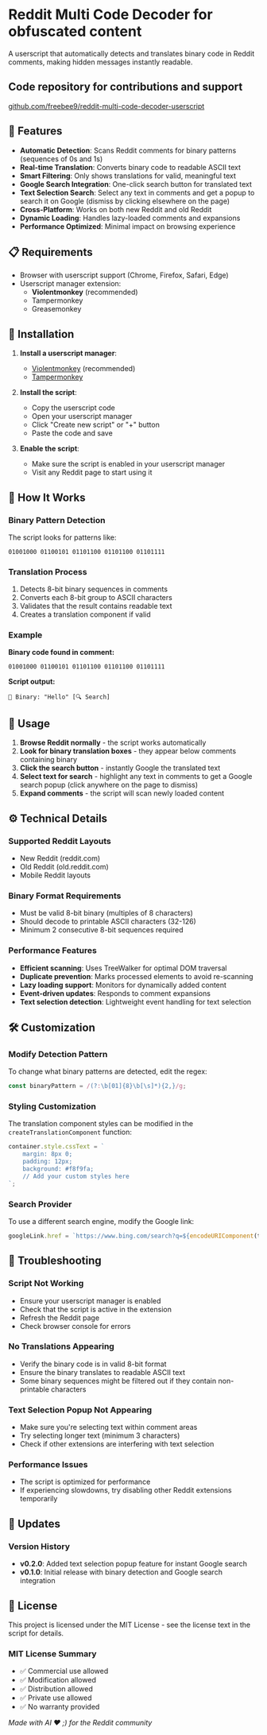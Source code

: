 # Reddit Multi Code Decoder for obfuscated content

A userscript that automatically detects and translates binary code in Reddit comments, making hidden messages instantly readable.

## Code repository for contributions and support

[github.com/freebee9/reddit-multi-code-decoder-userscript](https://github.com/freebee9/reddit-multi-code-decoder-userscript)

## 🚀 Features

- **Automatic Detection**: Scans Reddit comments for binary patterns (sequences of 0s and 1s)
- **Real-time Translation**: Converts binary code to readable ASCII text
- **Smart Filtering**: Only shows translations for valid, meaningful text
- **Google Search Integration**: One-click search button for translated text
- **Text Selection Search**: Select any text in comments and get a popup to search it on Google (dismiss by clicking elsewhere on the page)
- **Cross-Platform**: Works on both new Reddit and old Reddit
- **Dynamic Loading**: Handles lazy-loaded comments and expansions
- **Performance Optimized**: Minimal impact on browsing experience

## 📋 Requirements

- Browser with userscript support (Chrome, Firefox, Safari, Edge)
- Userscript manager extension:
  - **Violentmonkey** (recommended)
  - Tampermonkey
  - Greasemonkey

## 🔧 Installation

1. **Install a userscript manager**:
   - [Violentmonkey](https://violentmonkey.github.io/) (recommended)
   - [Tampermonkey](https://www.tampermonkey.net/)

2. **Install the script**:
   - Copy the userscript code
   - Open your userscript manager
   - Click "Create new script" or "+" button
   - Paste the code and save

3. **Enable the script**:
   - Make sure the script is enabled in your userscript manager
   - Visit any Reddit page to start using it

## 📖 How It Works

### Binary Pattern Detection
The script looks for patterns like:
```
01001000 01100101 01101100 01101100 01101111
```

### Translation Process
1. Detects 8-bit binary sequences in comments
2. Converts each 8-bit group to ASCII characters
3. Validates that the result contains readable text
4. Creates a translation component if valid

### Example
**Binary code found in comment:**
```
01001000 01100101 01101100 01101100 01101111
```

**Script output:**
```
🔢 Binary: "Hello" [🔍 Search]
```

## 🎯 Usage

1. **Browse Reddit normally** - the script works automatically
2. **Look for binary translation boxes** - they appear below comments containing binary
3. **Click the search button** - instantly Google the translated text
4. **Select text for search** - highlight any text in comments to get a Google search popup (click anywhere on the page to dismiss)
5. **Expand comments** - the script will scan newly loaded content

## ⚙️ Technical Details

### Supported Reddit Layouts
- New Reddit (reddit.com)
- Old Reddit (old.reddit.com)
- Mobile Reddit layouts

### Binary Format Requirements
- Must be valid 8-bit binary (multiples of 8 characters)
- Should decode to printable ASCII characters (32-126)
- Minimum 2 consecutive 8-bit sequences required

### Performance Features
- **Efficient scanning**: Uses TreeWalker for optimal DOM traversal
- **Duplicate prevention**: Marks processed elements to avoid re-scanning
- **Lazy loading support**: Monitors for dynamically added content
- **Event-driven updates**: Responds to comment expansions
- **Text selection detection**: Lightweight event handling for text selection

## 🛠️ Customization

### Modify Detection Pattern
To change what binary patterns are detected, edit the regex:
```javascript
const binaryPattern = /(?:\b[01]{8}\b[\s]*){2,}/g;
```

### Styling Customization
The translation component styles can be modified in the `createTranslationComponent` function:
```javascript
container.style.cssText = `
    margin: 8px 0;
    padding: 12px;
    background: #f8f9fa;
    // Add your custom styles here
`;
```

### Search Provider
To use a different search engine, modify the Google link:
```javascript
googleLink.href = `https://www.bing.com/search?q=${encodeURIComponent(translatedText)}`;
```

## 🐛 Troubleshooting

### Script Not Working
- Ensure your userscript manager is enabled
- Check that the script is active in the extension
- Refresh the Reddit page
- Check browser console for errors

### No Translations Appearing
- Verify the binary code is in valid 8-bit format
- Ensure the binary translates to readable ASCII text
- Some binary sequences might be filtered out if they contain non-printable characters

### Text Selection Popup Not Appearing
- Make sure you're selecting text within comment areas
- Try selecting longer text (minimum 3 characters)
- Check if other extensions are interfering with text selection

### Performance Issues
- The script is optimized for performance
- If experiencing slowdowns, try disabling other Reddit extensions temporarily

## 🔄 Updates

### Version History
- **v0.2.0**: Added text selection popup feature for instant Google search
- **v0.1.0**: Initial release with binary detection and Google search integration

## 📄 License

This project is licensed under the MIT License - see the license text in the script for details.

### MIT License Summary
- ✅ Commercial use allowed
- ✅ Modification allowed
- ✅ Distribution allowed
- ✅ Private use allowed
- ✅ No warranty provided

*Made with AI ❤️ ;) for the Reddit community*